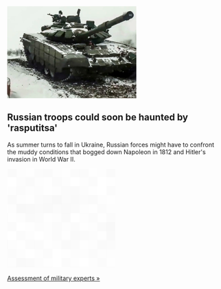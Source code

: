 
![Russian troops could soon be haunted by 'rasputitsa'](./20220817235723.png)
## Russian troops could soon be haunted by 'rasputitsa'

As summer turns to fall in Ukraine, Russian forces might have to confront the muddy conditions that bogged down Napoleon in 1812 and Hitler's invasion in World War II.

![pic](../square_bg.png)

[Assessment of military experts »](https://www.yahoo.com/news/the-return-of-rasputitsa-and-what-it-means-for-russias-war-in-ukraine-183138153.html)
